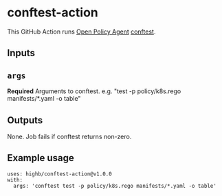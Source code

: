 # conftest-action

This GitHub Action runs [Open Policy Agent](https://github.com/open-policy-agent) [conftest](https://github.com/open-policy-agent/conftest).

## Inputs

## `args`

**Required** Arguments to conftest. e.g. "test -p policy/k8s.rego manifests/*.yaml -o table"

## Outputs

None. Job fails if conftest returns non-zero.

## Example usage

```github
uses: highb/conftest-action@v1.0.0
with:
  args: 'conftest test -p policy/k8s.rego manifests/*.yaml -o table'
```
